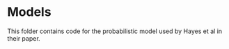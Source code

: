 # Models

This folder contains code for the probabilistic model used by Hayes et al in their paper.

